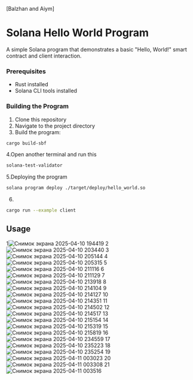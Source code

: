 [Balzhan and Aiym]
# Solana Hello World Program

A simple Solana program that demonstrates a basic "Hello, World!" smart contract and client interaction.

### Prerequisites
- Rust installed
- Solana CLI tools installed

### Building the Program
1. Clone this repository
2. Navigate to the project directory
3. Build the program:
```bash
cargo build-sbf
```

4.Open another terminal and run this
  ```bash
  solana-test-validator
  ```
5.Deploying the program
  ```bash
  solana program deploy ./target/deploy/hello_world.so
```
6.
 ```bash
 cargo run --example client
  ```
## Usage

1![Снимок экрана 2025-04-10 194419](https://github.com/user-attachments/assets/83667563-c257-401f-9179-056028529aa1)
2![Снимок экрана 2025-04-10 203440](https://github.com/user-attachments/assets/d9a2a9b3-1aff-49f0-93cc-05b454584f88)
3![Снимок экрана 2025-04-10 205144](https://github.com/user-attachments/assets/bd7f82f0-8ae6-4c0e-b0d7-fcb7a3288a1b)
4![Снимок экрана 2025-04-10 205315](https://github.com/user-attachments/assets/ef71a9c6-7017-4c35-bac4-7ecdf8efce3e)
5![Снимок экрана 2025-04-10 211116](https://github.com/user-attachments/assets/adefa872-927b-4181-a2b5-abba9d658711)
6![Снимок экрана 2025-04-10 211129](https://github.com/user-attachments/assets/b24f2e11-8d7a-461d-8c32-9dea48e8f322)
7![Снимок экрана 2025-04-10 213918](https://github.com/user-attachments/assets/54d0c83e-3b29-4a5f-bc9b-269469cc8138)
8![Снимок экрана 2025-04-10 214104](https://github.com/user-attachments/assets/48abf95f-c4e2-402d-b03a-4749a871420b)
9![Снимок экрана 2025-04-10 214127](https://github.com/user-attachments/assets/132f7de5-5b51-4094-98e0-baa3cfc5e2c1)
10![Снимок экрана 2025-04-10 214351](https://github.com/user-attachments/assets/5d9d88fe-3dfa-4607-9aa0-47d3849d8ad7)
11![Снимок экрана 2025-04-10 214502](https://github.com/user-attachments/assets/b777a8ea-09fe-4ca0-a429-41e7659048bb)
12![Снимок экрана 2025-04-10 214517](https://github.com/user-attachments/assets/f0a3438d-74b3-471c-b8d8-90e7bf179314)
13![Снимок экрана 2025-04-10 215154](https://github.com/user-attachments/assets/1694f500-4fba-494b-8ce0-ed2c9662731e)
14![Снимок экрана 2025-04-10 215319](https://github.com/user-attachments/assets/593d0ead-1436-40b6-8add-4d2277e7d9e1)
15![Снимок экрана 2025-04-10 215819](https://github.com/user-attachments/assets/bef73693-0690-4764-9852-6f52a1f22a11)
16![Снимок экрана 2025-04-10 234559](https://github.com/user-attachments/assets/7480badd-10a6-42a1-b4ae-937d6958fd2c)
17![Снимок экрана 2025-04-10 235223](https://github.com/user-attachments/assets/0d0724af-6619-4f77-97b0-0d0fbfec1958)
18![Снимок экрана 2025-04-10 235254](https://github.com/user-attachments/assets/cd6070db-8d3a-4ccb-abf6-f09356b225e3)
19![Снимок экрана 2025-04-11 003023](https://github.com/user-attachments/assets/1fd59464-a38b-4765-9027-15ae115a356f)
20![Снимок экрана 2025-04-11 003308](https://github.com/user-attachments/assets/4629415d-3fdb-48f9-b318-77b7177bdddd)
21![Снимок экрана 2025-04-11 003516](https://github.com/user-attachments/assets/aad4f7ef-bb76-47b4-a98e-ab9ea658460c)
